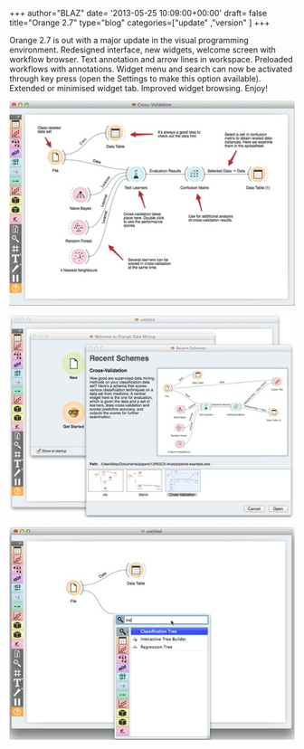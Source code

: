 +++
author="BLAZ"
date= '2013-05-25 10:09:00+00:00'
draft= false
title="Orange 2.7"
type="blog"
categories=["update" ,"version" ]
+++

Orange 2.7 is out with a major update in the visual programming environment. Redesigned interface, new widgets, welcome screen with workflow browser. Text annotation and arrow lines in workspace. Preloaded workflows with annotations. Widget menu and search can now be activated through key press (open the Settings to make this option available). Extended or minimised widget tab. Improved widget browsing. Enjoy!

![](/images/2013/05/25/orange27-cv.png__539x387_q95_crop_upscale.jpg)

![](/images/2013/05/25/orange27-recent.png__576x409_q95_crop_upscale.jpg)

![](/images/2013/05/25/orange27-tree.png__551x411_q95_crop_upscale.jpg)
